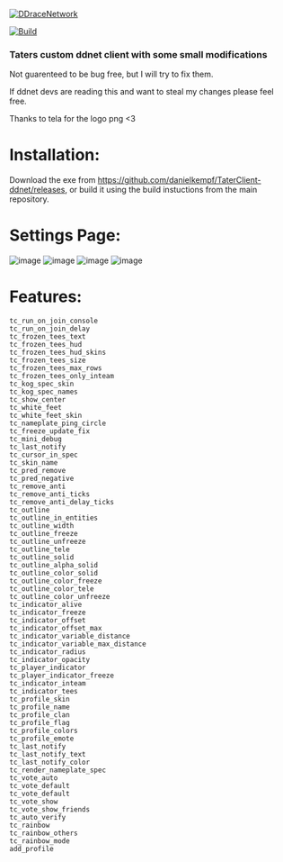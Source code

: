 [![DDraceNetwork](https://user-images.githubusercontent.com/55141362/212435433-55e4e969-64ed-4ab2-8652-91901d2314a9.png)](https://ddnet.tw) 

[![Build](https://github.com/sjrc6/TaterClient-ddnet/actions/workflows/build.yaml/badge.svg)](https://github.com/sjrc6/TaterClient-ddnet/actions/workflows/build.yaml)

### Taters custom ddnet client with some small modifications 
Not guarenteed to be bug free, but I will try to fix them. 

If ddnet devs are reading this and want to steal my changes please feel free.  

Thanks to tela for the logo png <3 

# Installation:


Download the exe from https://github.com/danielkempf/TaterClient-ddnet/releases, or build it using the build instuctions from the main repository. 

# Settings Page: 
![image](https://user-images.githubusercontent.com/22122579/182528606-cfb47e19-fb99-47c8-887f-43115ecf1f3e.png)
![image](https://user-images.githubusercontent.com/22122579/182528639-e69d7e35-286d-4d14-9171-4274ef39b2e7.png)
![image](https://user-images.githubusercontent.com/22122579/182528667-cf5bfbbf-ec10-4491-8c1b-21ff3b949715.png)
![image](https://user-images.githubusercontent.com/22122579/182528700-4c8238c3-836e-49c3-9996-68025e7f5d58.png)


# Features:
```
tc_run_on_join_console
tc_run_on_join_delay
tc_frozen_tees_text
tc_frozen_tees_hud
tc_frozen_tees_hud_skins
tc_frozen_tees_size
tc_frozen_tees_max_rows
tc_frozen_tees_only_inteam
tc_kog_spec_skin
tc_kog_spec_names
tc_show_center
tc_white_feet
tc_white_feet_skin
tc_nameplate_ping_circle
tc_freeze_update_fix
tc_mini_debug
tc_last_notify
tc_cursor_in_spec
tc_skin_name 
tc_pred_remove
tc_pred_negative
tc_remove_anti
tc_remove_anti_ticks
tc_remove_anti_delay_ticks
tc_outline
tc_outline_in_entities 
tc_outline_width
tc_outline_freeze
tc_outline_unfreeze
tc_outline_tele
tc_outline_solid
tc_outline_alpha_solid
tc_outline_color_solid
tc_outline_color_freeze
tc_outline_color_tele
tc_outline_color_unfreeze
tc_indicator_alive
tc_indicator_freeze
tc_indicator_offset
tc_indicator_offset_max
tc_indicator_variable_distance
tc_indicator_variable_max_distance
tc_indicator_radius
tc_indicator_opacity
tc_player_indicator
tc_player_indicator_freeze
tc_indicator_inteam
tc_indicator_tees
tc_profile_skin
tc_profile_name
tc_profile_clan
tc_profile_flag
tc_profile_colors
tc_profile_emote
tc_last_notify
tc_last_notify_text
tc_last_notify_color
tc_render_nameplate_spec
tc_vote_auto
tc_vote_default
tc_vote_default
tc_vote_show
tc_vote_show_friends
tc_auto_verify
tc_rainbow
tc_rainbow_others
tc_rainbow_mode
add_profile
```

